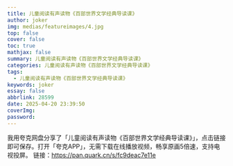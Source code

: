 ```yaml
---
title: 儿童阅读有声读物《百部世界文学经典导读课》
author: joker
img: medias/featureimages/4.jpg
top: false
cover: false
toc: true
mathjax: false
summary: 儿童阅读有声读物《百部世界文学经典导读课》
categories: 儿童阅读有声读物《百部世界文学经典导读课》
tags:
  - 儿童阅读有声读物《百部世界文学经典导读课》
keywords: joker
essay: false
abbrlink: 28599
date: 2025-04-20 23:39:50
coverImg:
password:
---
```


我用夸克网盘分享了「儿童阅读有声读物《百部世界文学经典导读课》」，点击链接即可保存。打开「夸克APP」，无需下载在线播放视频，畅享原画5倍速，支持电视投屏。
链接：https://pan.quark.cn/s/fc9deac7e11e
